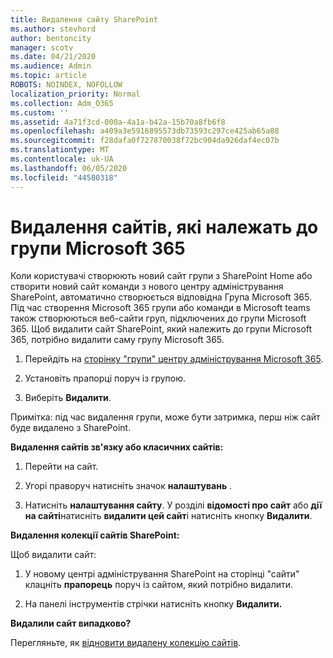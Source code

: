 ```yaml
---
title: Видалення сайту SharePoint
ms.author: stevhord
author: bentoncity
manager: scotv
ms.date: 04/21/2020
ms.audience: Admin
ms.topic: article
ROBOTS: NOINDEX, NOFOLLOW
localization_priority: Normal
ms.collection: Adm_O365
ms.custom: ''
ms.assetid: 4a71f3cd-000a-4a1a-b42a-15b70a8fb6f8
ms.openlocfilehash: a409a3e5916895573db73593c297ce425ab65a88
ms.sourcegitcommit: f28dafa0f727870038f72bc904da926daf4ec07b
ms.translationtype: MT
ms.contentlocale: uk-UA
ms.lasthandoff: 06/05/2020
ms.locfileid: "44580318"
---
```

# <a name="delete-sites-that-belong-to-a-microsoft-365-group"></a>Видалення сайтів, які належать до групи Microsoft 365

Коли користувачі створюють новий сайт групи з SharePoint Home або створити новий сайт команди з нового центру адміністрування SharePoint, автоматично створюється відповідна Група Microsoft 365. Під час створення Microsoft 365 групи або команди в Microsoft teams також створюються веб-сайти груп, підключених до групи Microsoft 365. Щоб видалити сайт SharePoint, який належить до групи Microsoft 365, потрібно видалити саму групу Microsoft 365. 
  
1. Перейдіть на [сторінку "групи" центру адміністрування Microsoft 365](https://portal.office.com/adminportal/home#/groups).
    
2. Установіть прапорці поруч із групою.
    
3. Виберіть **Видалити**.
    
Примітка: під час видалення групи, може бути затримка, перш ніж сайт буде видалено з SharePoint.
  
**Видалення сайтів зв'язку або класичних сайтів:**

1. Перейти на сайт.
  
2. Угорі праворуч натисніть значок **налаштувань** . 
  
3. Натисніть **налаштування сайту**. У розділі **відомості про сайт** або **дії на сайті**натисніть **видалити цей сайт**і натисніть кнопку **Видалити**.
  
**Видалення колекції сайтів SharePoint:**

Щоб видалити сайт:
  
1. У новому центрі адміністрування SharePoint на сторінці "сайти" клацніть **прапорець** поруч із сайтом, який потрібно видалити. 
    
2. На панелі інструментів стрічки натисніть кнопку **Видалити.**
    
**Видалили сайт випадково?**

Перегляньте, як [відновити видалену колекцію сайтів](https://go.microsoft.com/fwlink/?linkid=867660).
  

